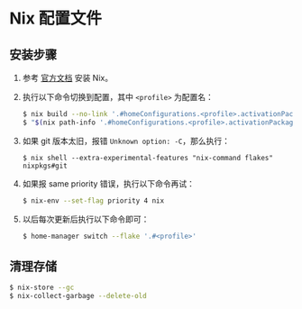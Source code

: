 # Nix 配置文件

## 安装步骤

1. 参考 [官方文档](https://nixos.org/manual/nix/stable/installation/installing-binary.html) 安装 Nix。
2. 执行以下命令切换到配置，其中 `<profile>` 为配置名：

    ```bash
    $ nix build --no-link '.#homeConfigurations.<profile>.activationPackage'
    $ "$(nix path-info '.#homeConfigurations.<profile>.activationPackage')"/activate
    ```

3. 如果 git 版本太旧，报错 `Unknown option: -C`，那么执行：

    ```
    $ nix shell --extra-experimental-features "nix-command flakes" nixpkgs#git
    ```

3. 如果报 same priority 错误，执行以下命令再试：

    ```bash
    $ nix-env --set-flag priority 4 nix
    ```

4. 以后每次更新后执行以下命令即可：

    ```bash
    $ home-manager switch --flake '.#<profile>'
    ```

## 清理存储

```bash
$ nix-store --gc
$ nix-collect-garbage --delete-old
```

